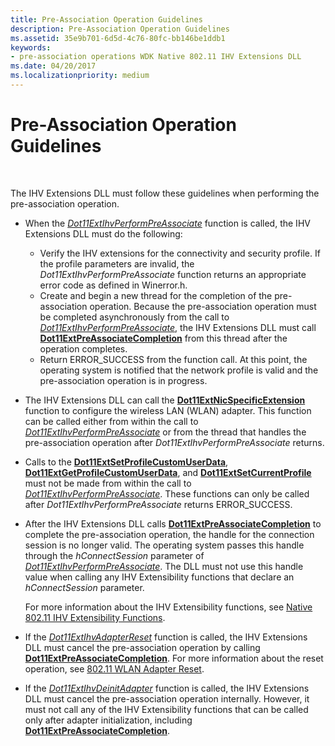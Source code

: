 ```yaml
---
title: Pre-Association Operation Guidelines
description: Pre-Association Operation Guidelines
ms.assetid: 35e9b701-6d5d-4c76-80fc-bb146be1ddb1
keywords:
- pre-association operations WDK Native 802.11 IHV Extensions DLL
ms.date: 04/20/2017
ms.localizationpriority: medium
---
```


# Pre-Association Operation Guidelines




 

The IHV Extensions DLL must follow these guidelines when performing the pre-association operation.

-   When the [*Dot11ExtIhvPerformPreAssociate*](https://docs.microsoft.com/windows-hardware/drivers/ddi/wlanihv/nc-wlanihv-dot11extihv_perform_pre_associate) function is called, the IHV Extensions DLL must do the following:
    -   Verify the IHV extensions for the connectivity and security profile. If the profile parameters are invalid, the *Dot11ExtIhvPerformPreAssociate* function returns an appropriate error code as defined in Winerror.h.
    -   Create and begin a new thread for the completion of the pre-association operation. Because the pre-association operation must be completed asynchronously from the call to [*Dot11ExtIhvPerformPreAssociate*](https://docs.microsoft.com/windows-hardware/drivers/ddi/wlanihv/nc-wlanihv-dot11extihv_perform_pre_associate), the IHV Extensions DLL must call [**Dot11ExtPreAssociateCompletion**](https://docs.microsoft.com/windows-hardware/drivers/ddi/wlanihv/nc-wlanihv-dot11ext_pre_associate_completion) from this thread after the operation completes.
    -   Return ERROR\_SUCCESS from the function call. At this point, the operating system is notified that the network profile is valid and the pre-association operation is in progress.
-   The IHV Extensions DLL can call the [**Dot11ExtNicSpecificExtension**](https://docs.microsoft.com/windows-hardware/drivers/ddi/wlanihv/nc-wlanihv-dot11ext_nic_specific_extension) function to configure the wireless LAN (WLAN) adapter. This function can be called either from within the call to [*Dot11ExtIhvPerformPreAssociate*](https://docs.microsoft.com/windows-hardware/drivers/ddi/wlanihv/nc-wlanihv-dot11extihv_perform_pre_associate) or from the thread that handles the pre-association operation after *Dot11ExtIhvPerformPreAssociate* returns.

-   Calls to the [**Dot11ExtSetProfileCustomUserData**](https://docs.microsoft.com/windows-hardware/drivers/ddi/wlanihv/nc-wlanihv-dot11ext_set_profile_custom_user_data), [**Dot11ExtGetProfileCustomUserData**](https://docs.microsoft.com/windows-hardware/drivers/ddi/wlanihv/nc-wlanihv-dot11ext_get_profile_custom_user_data), and [**Dot11ExtSetCurrentProfile**](https://docs.microsoft.com/windows-hardware/drivers/ddi/wlanihv/nc-wlanihv-dot11ext_set_current_profile) must not be made from within the call to [*Dot11ExtIhvPerformPreAssociate*](https://docs.microsoft.com/windows-hardware/drivers/ddi/wlanihv/nc-wlanihv-dot11extihv_perform_pre_associate). These functions can only be called after *Dot11ExtIhvPerformPreAssociate* returns ERROR\_SUCCESS.

-   After the IHV Extensions DLL calls [**Dot11ExtPreAssociateCompletion**](https://docs.microsoft.com/windows-hardware/drivers/ddi/wlanihv/nc-wlanihv-dot11ext_pre_associate_completion) to complete the pre-association operation, the handle for the connection session is no longer valid. The operating system passes this handle through the *hConnectSession* parameter of [*Dot11ExtIhvPerformPreAssociate*](https://docs.microsoft.com/windows-hardware/drivers/ddi/wlanihv/nc-wlanihv-dot11extihv_perform_pre_associate). The DLL must not use this handle value when calling any IHV Extensibility functions that declare an *hConnectSession* parameter.

    For more information about the IHV Extensibility functions, see [Native 802.11 IHV Extensibility Functions](https://docs.microsoft.com/windows-hardware/drivers/network/native-802-11-ihv-extensibility-functions).

-   If the [*Dot11ExtIhvAdapterReset*](https://docs.microsoft.com/windows-hardware/drivers/ddi/wlanihv/nc-wlanihv-dot11extihv_adapter_reset) function is called, the IHV Extensions DLL must cancel the pre-association operation by calling [**Dot11ExtPreAssociateCompletion**](https://docs.microsoft.com/windows-hardware/drivers/ddi/wlanihv/nc-wlanihv-dot11ext_pre_associate_completion). For more information about the reset operation, see [802.11 WLAN Adapter Reset](802-11-wlan-adapter-reset.md).

-   If the [*Dot11ExtIhvDeinitAdapter*](https://docs.microsoft.com/windows-hardware/drivers/ddi/wlanihv/nc-wlanihv-dot11extihv_deinit_adapter) function is called, the IHV Extensions DLL must cancel the pre-association operation internally. However, it must not call any of the IHV Extensibility functions that can be called only after adapter initialization, including [**Dot11ExtPreAssociateCompletion**](https://docs.microsoft.com/windows-hardware/drivers/ddi/wlanihv/nc-wlanihv-dot11ext_pre_associate_completion).

 

 





